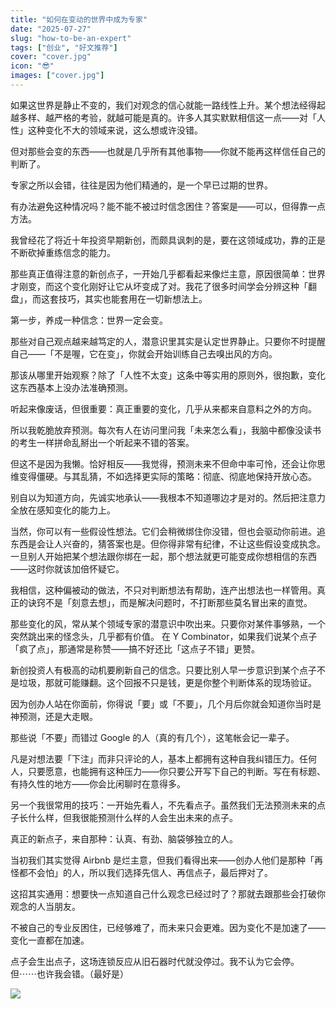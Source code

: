 ```yaml
---
title: "如何在变动的世界中成为专家"
date: "2025-07-27"
slug: "how-to-be-an-expert"
tags: ["创业", "好文推荐"]
cover: "cover.jpg"
icon: "😎"
images: ["cover.jpg"]
---
```

如果这世界是静止不变的，我们对观念的信心就能一路线性上升。某个想法经得起越多样、越严格的考验，就越可能是真的。许多人其实默默相信这一点——对「人性」这种变化不大的领域来说，这么想或许没错。



但对那些会变的东西——也就是几乎所有其他事物——你就不能再这样信任自己的判断了。



专家之所以会错，往往是因为他们精通的，是一个早已过期的世界。



有办法避免这种情况吗？能不能不被过时信念困住？答案是——可以，但得靠一点方法。



我曾经花了将近十年投资早期新创，而颇具讽刺的是，要在这领域成功，靠的正是不断砍掉重练信念的能力。



那些真正值得注意的新创点子，一开始几乎都看起来像烂主意，原因很简单：世界才刚变，而这个变化刚好让它从坏变成了对。我花了很多时间学会分辨这种「翻盘」，而这套技巧，其实也能套用在一切新想法上。



第一步，养成一种信念：世界一定会变。



那些对自己观点越来越笃定的人，潜意识里其实是认定世界静止。只要你不时提醒自己——「不是喔，它在变」，你就会开始训练自己去嗅出风的方向。



那该从哪里开始观察？除了「人性不太变」这条中等实用的原则外，很抱歉，变化这东西基本上没办法准确预测。



听起来像废话，但很重要：真正重要的变化，几乎从来都来自意料之外的方向。



所以我乾脆放弃预测。每次有人在访问里问我「未来怎么看」，我脑中都像没读书的考生一样拼命乱掰出一个听起来不错的答案。



但这不是因为我懒。恰好相反——我觉得，预测未来不但命中率可怜，还会让你思维变得僵硬。与其乱猜，不如选择更实际的策略：彻底、彻底地保持开放心态。



别自以为知道方向，先诚实地承认——我根本不知道哪边才是对的。然后把注意力全放在感知变化的能力上。



当然，你可以有一些假设性想法。它们会稍微绑住你没错，但也会驱动你前进。追东西是会让人兴奋的，猜答案也是。但你得非常有纪律，不让这些假设变成执念。
一旦别人开始把某个想法跟你绑在一起，那个想法就更可能变成你想相信的东西——这时你就该加倍怀疑它。



我相信，这种偏被动的做法，不只对判断想法有帮助，连产出想法也一样管用。真正的诀窍不是「刻意去想」，而是解决问题时，不打断那些莫名冒出来的直觉。



那些变化的风，常从某个领域专家的潜意识中吹出来。只要你对某件事够熟，一个突然跳出来的怪念头，几乎都有价值。
在 Y Combinator，如果我们说某个点子「疯了点」，那通常是称赞——搞不好还比「这点子不错」更赞。



新创投资人有极高的动机要刷新自己的信念。只要比别人早一步意识到某个点子不是垃圾，那就可能赚翻。这个回报不只是钱，更是你整个判断体系的现场验证。



因为创办人站在你面前，你得说「要」或「不要」，几个月后你就会知道你当时是神预测，还是大走眼。



那些说「不要」而错过 Google 的人（真的有几个），这笔帐会记一辈子。



凡是对想法要「下注」而非只评论的人，基本上都拥有这种自我纠错压力。任何人，只要愿意，也能拥有这种压力——你只要公开写下自己的判断。写在有标题、有持久性的地方——你会比闲聊时在意得多。



另一个我很常用的技巧：一开始先看人，不先看点子。虽然我们无法预测未来的点子长什么样，但我很能预测什么样的人会生出未来的点子。



真正的新点子，来自那种：认真、有劲、脑袋够独立的人。



当初我们其实觉得 Airbnb 是烂主意，但我们看得出来——创办人他们是那种「再怪都不会怕」的人，所以我们选择先信人、再信点子，最后押对了。



这招其实通用：想要快一点知道自己什么观念已经过时了？那就去跟那些会打破你观念的人当朋友。



不被自己的专业反困住，已经够难了，而未来只会更难。因为变化不是加速了——变化一直都在加速。



点子会生出点子，这场连锁反应从旧石器时代就没停过。我不认为它会停。
但⋯⋯也许我会错。（最好是）




![](https://prod-files-secure.s3.us-west-2.amazonaws.com/112d0858-5090-4d34-a606-b75eb8d65fd2/46476355-9cf3-4e99-9b7a-3531bc426380/1000202064.png?X-Amz-Algorithm=AWS4-HMAC-SHA256&X-Amz-Content-Sha256=UNSIGNED-PAYLOAD&X-Amz-Credential=ASIAZI2LB466VZY3CV2Z%2F20251024%2Fus-west-2%2Fs3%2Faws4_request&X-Amz-Date=20251024T091538Z&X-Amz-Expires=3600&X-Amz-Security-Token=IQoJb3JpZ2luX2VjEKH%2F%2F%2F%2F%2F%2F%2F%2F%2F%2FwEaCXVzLXdlc3QtMiJGMEQCIB%2B%2Brj%2FotskzHOd64elefiLJivlK02mH2KYJRNI0XjhKAiAqus2fr7Lk7KbAXkBWNwcE87%2FboK93pL8ZxeNOhEtCHCr%2FAwhaEAAaDDYzNzQyMzE4MzgwNSIM1XjpI7sg0ThdM2tnKtwDofEI7xmBYVQlU5H1Sz%2BjFSTB2oqii%2By9IPi1pDcJzjN%2F1lWvc0pr4m3P4qk6ZjsVVa0VCX5pEgDHmpu0zOtFelccN5C083CsJhuxVfz15N95dGLo8cUoeqpQAb20O%2BGseAzZqVsXn2fNd%2BcxfG%2BvvrGS7SGDWYSFZtjA1Mo0z%2FLvTwTg3lNwPrU7POCh1UsPXPQEGTx93oy4CwdXVYSDXWOHtoiBL2kkWQNNBhtZw5vAmAxuJzjoYdiW6PiG4N2MWzefYtm8T0BPCNwmJNarAubSpHL6JRSqnU6rEkPC00z%2BeP%2BcbvrRcG44sM27R%2F0u%2BHJEUWNZIY0XE9zglRPb%2F6SuRYmB1osX%2FwiCzeUheEz8ZyxI%2FpYIUKl2VgJeGB1lec155HDFRjFI6dPoQfinZg04B6nAce4ysiBIWxibZAN1El%2FpIHv04hT29A8D9tAybX%2FJaJfqnwJDXj4xiDwZYMu8dlxF9v0Gnf9BAfjNK4FaOY6poe%2F3tO7ytMQPveZdlxx4HXj8jwle8HN4ZLXOf6WK7KlIZSUQTc90kYrmng9jnmN0FaRjA%2BfA%2FFVuCJxkVyE0ng4EehscnEQj2EBaO1xUt5ZjftzOmckI3AmgQKoxc9KeqBsHMnkAU4sw9u%2FsxwY6pgFLnTuJKKbLPbFLLHitajcJkb9CLha0JMZm81l5TO2BN5wW6Bfi89s7PP4EQYFIHe%2BpwUPXbdctYuoJAdldV2HCLqajIPo4Zv%2BuA4phPEkz6lHFhRzfYGP8hWho0VS8BPrxHi8LHwVpNRRDhdkydE9kcQHCjESNWvCCTNDIINPsERBdJdVzKAuDzUFIAaj2nlVlRy9VSb4HgmOYXZ1zReQexSc0zKi6&X-Amz-Signature=5aa3d6745c4751bd88179e7f6de11ddecb316fbdc4b1853252d3826481087a6d&X-Amz-SignedHeaders=host&x-amz-checksum-mode=ENABLED&x-id=GetObject)

